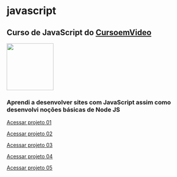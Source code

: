# javascript

<h2>Curso de <strong>JavaScript</strong> do <a href="https://www.cursoemvideo.com" target="_blank">CursoemVideo</a></h2>

<p align="left">
<img src="https://icons.iconarchive.com/icons/simpleicons-team/simple/128/javascript-icon.png" width="128" height="128">
</p>

<p align="right">
<h3>Aprendi a desenvolver sites com JavaScript assim como desenvolvi noções básicas de Node JS</h3>

<a href="https://mateusleguir.github.io/projeto-hora-do-dia" target="_blank">Acessar projeto 01</a><br>

<a href="https://mateusleguir.github.io/projeto-verificar-idade" target="_blank">Acessar projeto 02</a><br>

<a href="https://mateusleguir.github.io/projeto-contador" target="_blank">Acessar projeto 03</a><br>

<a href="https://mateusleguir.github.io/projeto-tabuada" target="_blank">Acessar projeto 04</a><br>

<a href="https://mateusleguir.github.io/projeto-analisador" target="_blank">Acessar projeto 05</a><br>

</p>
